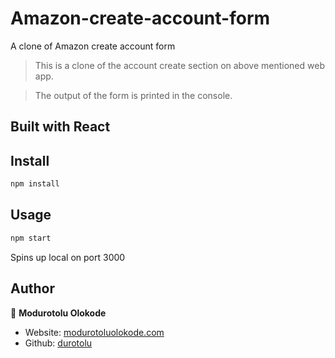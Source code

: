 # Amazon-create-account-form
A clone of Amazon create account form

> This is a clone of the account create section on above mentioned web app.

> The output of the form is printed in the console.

## Built with React

## Install

```sh
npm install
```

## Usage

```sh
npm start
```

Spins up local on port 3000

## Author

👤 **Modurotolu Olokode**

- Website: [modurotoluolokode.com](http://modurotoluolokode.com/)
- Github: [durotolu](https://github.com/durotolu)